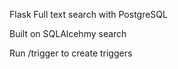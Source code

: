 
Flask Full text search with PostgreSQL 

Built on SQLAlcehmy search

Run /trigger to create triggers 
